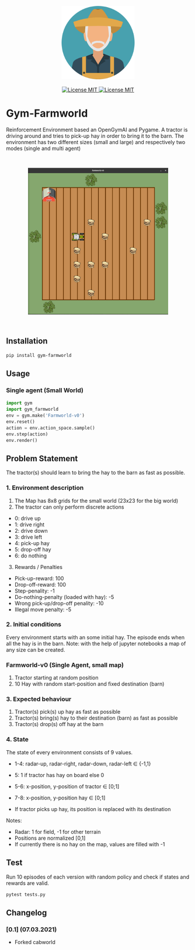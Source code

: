 <div align="center">
		<img width="auto" height="200px" src="assets/icon.png">
</div>

<br/>
<div align="center">
	<a href="https://opensource.org/licenses/MIT">
		<img alt="License MIT" src="https://img.shields.io/badge/build-passing-success">
	</a>
	<a href="https://opensource.org/licenses/MIT">
		<img alt="License MIT" src="https://img.shields.io/badge/License-MIT-yellow.svg">
	</a>
</div>

<p>
</p>

# Gym-Farmworld

Reinforcement Environment based an OpenGymAI and Pygame. 
A tractor is driving around and tries to pick-up hay in order to bring it to the barn.
The environment has two different sizes (small and large) and respectively two modes (single and multi agent)

<br>
<p>
	<div align="center">
		<img width="auto" height="400px" src="assets/demo.png" align="center">
	</div>
</p>
<br>

## Installation 

```bash
pip install gym-farmworld
```

## Usage
### Single agent (Small World)

```python
import gym 
import gym_farmworld 
env = gym.make('Farmworld-v0')
env.reset()
action = env.action_space.sample()
env.step(action)
env.render()
```

## Problem Statement

The tractor(s) should learn to bring the hay to the barn as fast as possible.

### 1. Environment description
1. The Map has 8x8 grids for the small world (23x23 for the big world)
2. The tractor can only perform discrete actions
* 0: drive up 
* 1: drive right 
* 2: drive down 
* 3: drive left 
* 4: pick-up hay
* 5: drop-off hay
* 6: do nothing 
3. Rewards / Penalties
* Pick-up-reward: 100 
* Drop-off-reward: 100
* Step-penality: -1
* Do-nothing-penalty (loaded with hay): -5
* Wrong pick-up/drop-off penality: -10
* Illegal move penalty: -5

### 2. Initial conditions

Every environment starts with an some initial hay. The episode ends when all the hay is in the barn.
Note: with the help of jupyter notebooks a map of any size can be created.

### Farmworld-v0 (Single Agent, small map)
1. Tractor starting at random position
2. 10 Hay with random start-position and fixed destination (barn)

### 3. Expected behaviour
1. Tractor(s) pick(s) up hay as fast as possible 
2. Tractor(s) bring(s) hay to their destination (barn) as fast as possible
3. Tractor(s) drop(s) off hay at the barn

### 4. State 

The state of every environment consists of 9 values. 
* 1-4: radar-up, radar-right, radar-down, radar-left &#8712; {-1,1}
* 5: 1 if tractor has hay on board else 0
* 5-6: x-position, y-position of tractor &#8712; [0;1]
* 7-8: x-position, y-position hay &#8712; [0;1]

* If tractor picks up hay, its position is replaced with its destination

Notes: 
* Radar: 1 for field, -1 for other terrain
* Positions are normalized [0,1]
* If currently there is no hay on the map, values are filled with -1

## Test 
Run 10 episodes of each version with random policy and check if states and rewards are valid.
```bash 
pytest tests.py
```

## Changelog

### [0.1] (07.03.2021)
- Forked cabworld
